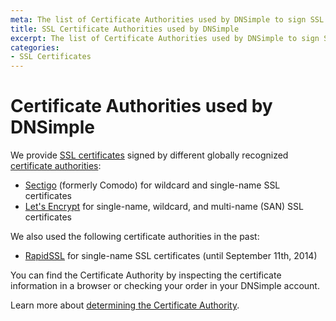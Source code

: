 ```yaml
---
meta: The list of Certificate Authorities used by DNSimple to sign SSL certificates.
title: SSL Certificate Authorities used by DNSimple
excerpt: The list of Certificate Authorities used by DNSimple to sign SSL certificates.
categories:
- SSL Certificates
---
```


# Certificate Authorities used by DNSimple

We provide [SSL certificates](/articles/ssl-certificates) signed by different globally recognized [certificate authorities](/articles/what-is-certificate-authority):

- [Sectigo](https://sectigo.com/) (formerly Comodo) for wildcard and single-name SSL certificates
- [Let's Encrypt](https://letsencrypt.org/) for single-name, wildcard, and multi-name (SAN) SSL certificates

We also used the following certificate authorities in the past:

- [RapidSSL](http://www.rapidssl.com/) for single-name SSL certificates (until September 11th, 2014)

You can find the Certificate Authority by inspecting the certificate information in a browser or checking your order in your DNSimple account.

Learn more about [determining the Certificate Authority](/articles/how-to-determine-certificate-authority).

